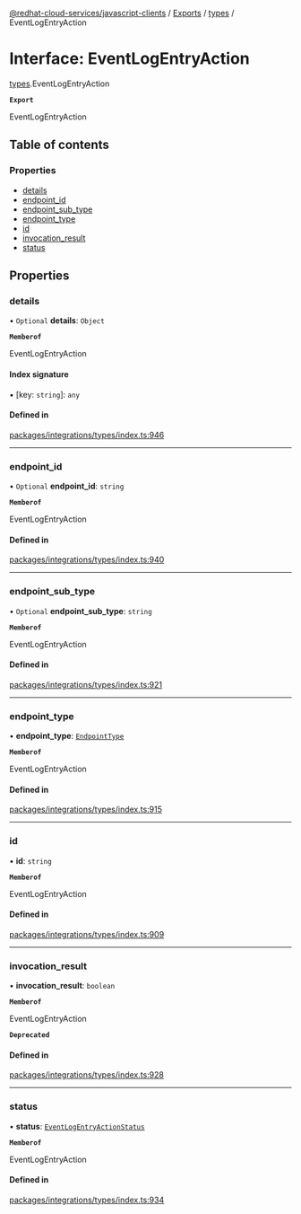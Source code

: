 [@redhat-cloud-services/javascript-clients](../README.md) / [Exports](../modules.md) / [types](../modules/types.md) / EventLogEntryAction

# Interface: EventLogEntryAction

[types](../modules/types.md).EventLogEntryAction

**`Export`**

EventLogEntryAction

## Table of contents

### Properties

- [details](types.EventLogEntryAction.md#details)
- [endpoint\_id](types.EventLogEntryAction.md#endpoint_id)
- [endpoint\_sub\_type](types.EventLogEntryAction.md#endpoint_sub_type)
- [endpoint\_type](types.EventLogEntryAction.md#endpoint_type)
- [id](types.EventLogEntryAction.md#id)
- [invocation\_result](types.EventLogEntryAction.md#invocation_result)
- [status](types.EventLogEntryAction.md#status)

## Properties

### details

• `Optional` **details**: `Object`

**`Memberof`**

EventLogEntryAction

#### Index signature

▪ [key: `string`]: `any`

#### Defined in

[packages/integrations/types/index.ts:946](https://github.com/RedHatInsights/javascript-clients/blob/main/packages/integrations/types/index.ts#L946)

___

### endpoint\_id

• `Optional` **endpoint\_id**: `string`

**`Memberof`**

EventLogEntryAction

#### Defined in

[packages/integrations/types/index.ts:940](https://github.com/RedHatInsights/javascript-clients/blob/main/packages/integrations/types/index.ts#L940)

___

### endpoint\_sub\_type

• `Optional` **endpoint\_sub\_type**: `string`

**`Memberof`**

EventLogEntryAction

#### Defined in

[packages/integrations/types/index.ts:921](https://github.com/RedHatInsights/javascript-clients/blob/main/packages/integrations/types/index.ts#L921)

___

### endpoint\_type

• **endpoint\_type**: [`EndpointType`](../enums/types.EndpointType.md)

**`Memberof`**

EventLogEntryAction

#### Defined in

[packages/integrations/types/index.ts:915](https://github.com/RedHatInsights/javascript-clients/blob/main/packages/integrations/types/index.ts#L915)

___

### id

• **id**: `string`

**`Memberof`**

EventLogEntryAction

#### Defined in

[packages/integrations/types/index.ts:909](https://github.com/RedHatInsights/javascript-clients/blob/main/packages/integrations/types/index.ts#L909)

___

### invocation\_result

• **invocation\_result**: `boolean`

**`Memberof`**

EventLogEntryAction

**`Deprecated`**

#### Defined in

[packages/integrations/types/index.ts:928](https://github.com/RedHatInsights/javascript-clients/blob/main/packages/integrations/types/index.ts#L928)

___

### status

• **status**: [`EventLogEntryActionStatus`](../enums/types.EventLogEntryActionStatus.md)

**`Memberof`**

EventLogEntryAction

#### Defined in

[packages/integrations/types/index.ts:934](https://github.com/RedHatInsights/javascript-clients/blob/main/packages/integrations/types/index.ts#L934)
